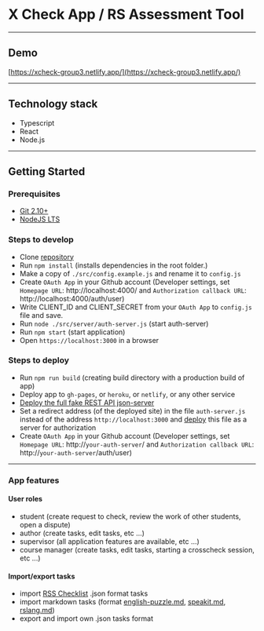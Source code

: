 # X Check App / RS Assessment Tool

---

## Demo

[https://xcheck-group3.netlify.app/](https://xcheck-group3.netlify.app/)

---

## Technology stack

- Typescript
- React
- Node.js

---

## Getting Started

### Prerequisites

- [Git 2.10+](https://git-scm.com/downloads)
- [NodeJS LTS](https://nodejs.org/en/)

### Steps to develop

- Clone [repository](https://github.com/MaksimDiubo/xcheck)
- Run `npm install` (installs dependencies in the root folder.)
- Make a copy of `./src/config.example.js` and rename it to `config.js`
- Create `OAuth App` in your Github account (Developer settings, set `Homepage URL`: http://localhost:4000/ and `Authorization callback URL`: http://localhost:4000/auth/user)
- Write CLIENT_ID and CLIENT_SECRET from your `OAuth App` to `config.js` file and save.
- Run `node ./src/server/auth-server.js` (start auth-server)
- Run `npm start` (start application)
- Open `https://localhost:3000` in a browser

### Steps to deploy

- Run `npm run build` (creating build directory with a production build of app)
- Deploy app to `gh-pages`, or `heroku`, or `netlify`, or any other service
- [Deploy the full fake REST API json-server ](https://github.com/jesperorb/json-server-heroku)
- Set a redirect address (of the deployed site) in the file `auth-server.js` instead of the address `http://localhost:3000` and [deploy](https://devcenter.heroku.com/articles/deploying-nodejs) this file as a server for authorization
- Create `OAuth App` in your Github account (Developer settings, set `Homepage URL`: http://`your-auth-server`/ and `Authorization callback URL`: http://`your-auth-server`/auth/user)

---

### App features

#### User roles

- student (create request to check, review the work of other students, open a dispute)
- author (create tasks, edit tasks, etc ...)
- supervisor (all application features are available, etc ...)
- course manager (create tasks, edit tasks, starting a crosscheck session, etc ...)

#### Import/export tasks

- import [RSS Checklist](https://github.com/rolling-scopes-school/checklist) .json format tasks
- import markdown tasks (format [english-puzzle.md](https://raw.githubusercontent.com/rolling-scopes-school/tasks/master/tasks/rslang/english-puzzle.md), [speakit.md](https://raw.githubusercontent.com/rolling-scopes-school/tasks/master/tasks/rslang/speakit.md), [rslang.md](https://raw.githubusercontent.com/rolling-scopes-school/tasks/master/tasks/rslang/rslang.md))
- export and import own .json tasks format
